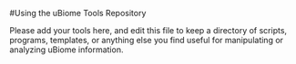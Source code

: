 #Using the uBiome Tools Repository

Please add your tools here, and edit this file to keep a directory of scripts, programs, templates, or anything else you find useful for manipulating or analyzing uBiome information.
